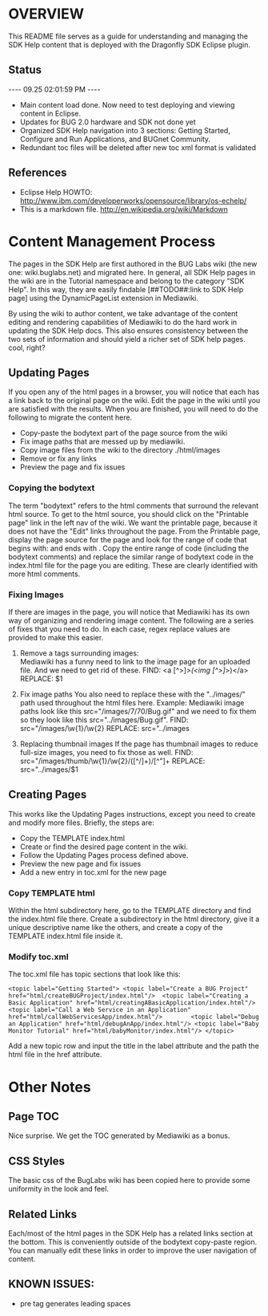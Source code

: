 
# OVERVIEW
This README file serves as a guide for understanding and managing the SDK Help content that is deployed with the Dragonfly SDK Eclipse plugin.  

## Status 
---- 09.25 02:01:59 PM ----
* Main content load done.  Now need to test deploying and viewing content in Eclipse.  
* Updates for BUG 2.0 hardware and SDK not done yet
* Organized SDK Help navigation into 3 sections: Getting Started, Configure and Run Applications, and BUGnet Community.  
* Redundant toc files will be deleted after new toc xml format is validated

## References
* Eclipse Help HOWTO: http://www.ibm.com/developerworks/opensource/library/os-echelp/
* This is a markdown file.  http://en.wikipedia.org/wiki/Markdown


# Content Management Process
The pages in the SDK Help are first authored in the BUG Labs wiki (the new one:  wiki.buglabs.net) and migrated here.  In general, all SDK Help pages in the wiki are in the Tutorial namespace and belong to the category "SDK Help".  In this way, they are easily findable [##TODO##:link to SDK Help page] using the DynamicPageList extension in Mediawiki.  

By using the wiki to author content, we take advantage of the content editing and rendering capabilities of Mediawiki to do the hard work in updating the SDK Help docs.  This also ensures consistency between the two sets of information and should yield a richer set of SDK help pages. cool, right?


## Updating Pages
If you open any of the html pages in a browser, you will notice that each has a link back to the original page on the wiki.  Edit the page in the wiki until you are satisfied with the results.  When you are finished, you will need to do the following to migrate the content here.  
* Copy-paste the bodytext part of the page source from the wiki 
* Fix image paths that are messed up by mediawiki.
* Copy image files from the wiki to the directory ./html/images
* Remove or fix any links
* Preview the page and fix issues

### Copying the bodytext 
The term "bodytext" refers to the html comments that surround the relevant html source.  To get to the html source, you should click on the "Printable page" link in the left nav of the wiki.  We want the printable page, because it does not have the "Edit" links throughout the page.  From the Printable page, display the page source for the page and look for the range of code that begins with: <!-- bodytext --> and ends with <!-- /bodytext -->.  Copy the entire range of code (including the bodytext comments) and replace the similar range of bodytext code in the index.html file for the page you are editing.  These are clearly identified with more html comments.


### Fixing Images
If there are images in the page, you will notice that Mediawiki has its own way of organizing and rendering image content.  The following are a series of fixes that you need to do.  In each case, regex replace values are provided to make this easier.

1. Remove a tags surrounding images:  
Mediawiki has a funny need to link to the image page for an uploaded file. And we need to get rid of these.
FIND:    \<a [^\>]*\>(\<img [^\>]*\>)\</a\>
REPLACE: $1

2. Fix image paths
You also need to replace these with the "../images/" path used throughout the html files here.  Example: Mediawiki image paths look like this src="/images/7/70/Bug.gif" and we need to fix them so they look like this src="../images/Bug.gif".
FIND:    src="/images/\w{1}/\w{2}
REPLACE: src="../images

3. Replacing thumbnail images
If the page has thumbnail images to reduce full-size images, you need to fix those as well.
FIND:    src="/images/thumb/\w{1}/\w{2}/([^/]+)/[^"]+
REPLACE: src="../images/$1


## Creating Pages
This works like the Updating Pages instructions, except you need to create and modify more files.  Briefly, the steps are:
* Copy the TEMPLATE index.html
* Create or find the desired page content in the wiki.
* Follow the Updating Pages process defined above.
* Preview the new page and fix issues
* Add a new entry in toc.xml for the new page

### Copy TEMPLATE html
Within the html subdirectory here, go to the TEMPLATE directory and find the index.html file there.  Create a subdirectory in the html directory, give it a unique descriptive name like the others, and create a copy of the TEMPLATE index.html file inside it. 

### Modify toc.xml
The toc.xml file has topic sections that look like this:

`
<topic label="Getting Started">
  <topic label="Create a BUG Project" href="html/createBUGProject/index.html"/>	
  <topic label="Creating a Basic Application" href="html/creatingABasicApplication/index.html"/>
  <topic label="Call a Web Service in an Application" href="html/callWebServicesApp/index.html"/>       
  <topic label="Debug an Application" href="html/debugAnApp/index.html"/>
  <topic label="Baby Monitor Tutorial" href="html/babyMonitor/index.html"/>
</topic>
`

Add a new topic row and input the title in the label attribute and the path the html file in the href attribute.

# Other Notes

## Page TOC 
Nice surprise.  We get the TOC generated by Mediawiki as a bonus.  

## CSS Styles
The basic css of the BugLabs wiki has been copied here to provide some uniformity in the look and feel.

## Related Links
Each/most of the html pages in the SDK Help has a related links section at the bottom.  This is conveniently outside of the bodytext copy-paste region.  You can manually edit these links in order to improve the user navigation of content.
 

## KNOWN ISSUES:
- pre tag generates leading spaces